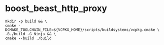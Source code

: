 # boost_beast_http_proxy

```
mkdir -p build && \
cmake -DCMAKE_TOOLCHAIN_FILE=${VCPKG_HOME}/scripts/buildsystems/vcpkg.cmake \
-B./build -G Ninja && \
cmake --build ./build
```